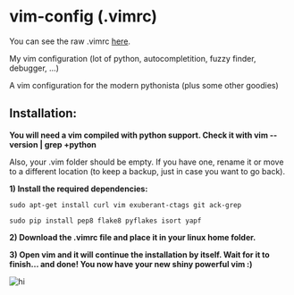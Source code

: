 # vim-config (.vimrc)
You can see the raw .vimrc [here](https://raw.githubusercontent.com/mdeca/vim-config/master/.vimrc).

My vim configuration (lot of python, autocompletition, fuzzy finder, debugger, ...)

A vim configuration for the modern pythonista (plus some other goodies)

Installation:
--------------

**You will need a vim compiled with python support. Check it with vim --version | grep +python**

Also, your .vim folder should be empty. If you have one, rename it or move to a different location (to keep a backup, just      in case you want to go back).

**1) Install the required dependencies:**
    
    sudo apt-get install curl vim exuberant-ctags git ack-grep
    
    sudo pip install pep8 flake8 pyflakes isort yapf

**2) Download the .vimrc file and place it in your linux home folder.**

**3) Open vim and it will continue the installation by itself. Wait for it to finish... and done! You now have your new shiny powerful vim :)**

<img src="https://mdeca.github.io/vim-config/docs/vim.gif" alt="hi" class="inline"/>
